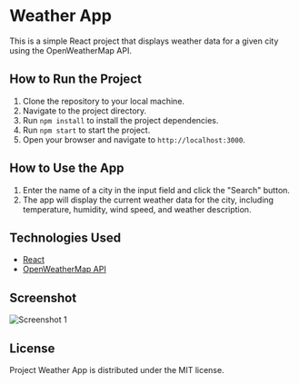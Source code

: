 # Weather App

This is a simple React project that displays weather data for a given city using the OpenWeatherMap API.

## How to Run the Project

1. Clone the repository to your local machine.
2. Navigate to the project directory.
3. Run `npm install` to install the project dependencies.
4. Run `npm start` to start the project.
5. Open your browser and navigate to `http://localhost:3000`.

## How to Use the App

1. Enter the name of a city in the input field and click the "Search" button.
2. The app will display the current weather data for the city, including temperature, humidity, wind speed, and weather description.

## Technologies Used

- [React](https://react.dev)
- [OpenWeatherMap API](https://openweathermap.org)

## Screenshot

<img src='https://i.ibb.co/yBRKZkZ/screenshot-1.png' alt='Screenshot 1' />

## License

Project Weather App is distributed under the MIT license.
